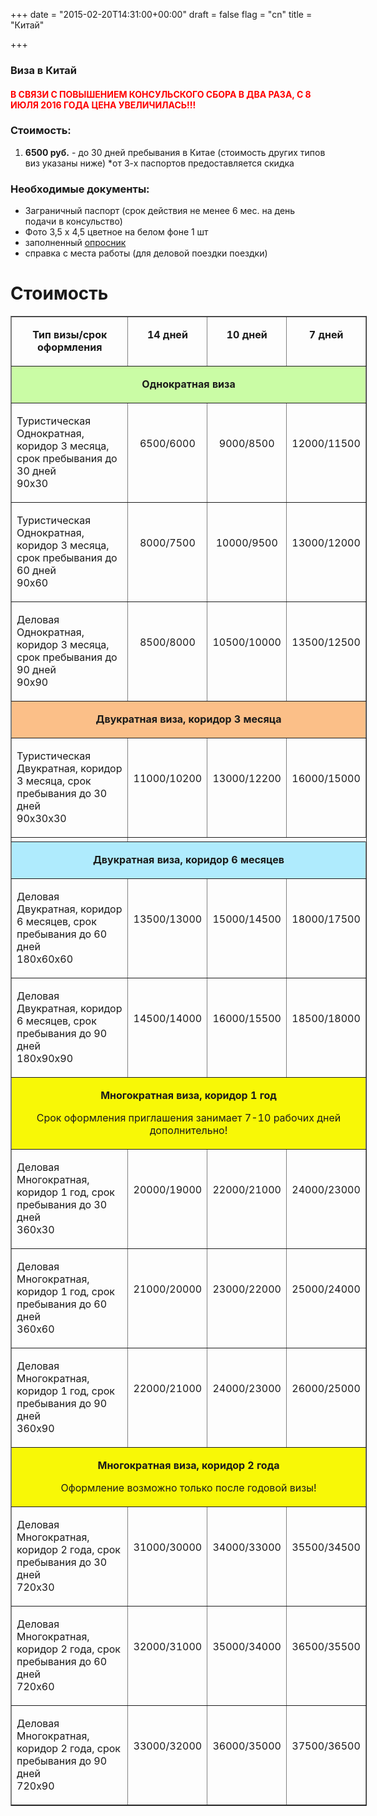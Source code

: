 +++
date = "2015-02-20T14:31:00+00:00"
draft = false
flag = "cn"
title = "Китай"

+++
### Виза в Китай

####  <font color= "red"> В СВЯЗИ С ПОВЫШЕНИЕМ КОНСУЛЬСКОГО СБОРА В ДВА РАЗА, С 8 ИЮЛЯ 2016 ГОДА ЦЕНА УВЕЛИЧИЛАСЬ!!! </font>

### Стоимость:

1) **6500 руб.** - до 30 дней пребывания в Китае (стоимость других типов виз указаны ниже)
*от 3-х паспортов предоставляется скидка

### Необходимые документы:

- Заграничный паспорт (срок действия не менее 6 мес. на день подачи в консульство)
- Фото 3,5 х 4,5 цветное на белом фоне 1 шт
- заполненный [опросник](/forms/cn.doc)
- справка с места работы (для деловой поездки поездки)

# Стоимость

<table style="width: 570px;" border="1" cellspacing="0" cellpadding="0">
    <tbody>
        <tr>
            <td width="320" valign="top">
                <p align="center"><strong>Тип визы/срок оформления</strong></p>
            </td>
            <td width="60" valign="top">
                <p align="center"><strong>14 дней</strong></p>
            </td>
            <td width="60" valign="top">
                <p align="center"><strong>10 дней</strong></p>
            </td>
            <td width="60" valign="top">
                <p align="center"><strong>7 дней</strong><strong> </strong></p>
            </td>
        </tr>
        <tr style="background-color: #cafca5;">
            <td colspan="4" width="707" valign="top">
                <p align="center"><strong>Однократная виза</strong></p>
            </td>
        </tr>
        <tr>
            <td width="320" valign="top">
                <p>Туристическая<br>Однократная, коридор 3 месяца, срок   пребывания до 30 дней<br>90х30</p>
            </td>
            <td width="60" valign="top">
                <p align="center">&nbsp;</p>
                <p align="center">6500/6000</p>
            </td>
            <td width="60" valign="top">
                <p align="center">&nbsp;</p>
                <p align="center">9000/8500</p>
            </td>
            <td width="60" valign="top">
                <p>&nbsp;</p>
                <p align="center">12000/11500</p>
            </td>
        </tr>
        <tr>
            <td width="320" valign="top">
                <p>Туристическая<br>Однократная, коридор 3 месяца, срок пребывания до 60 дней<br>90х60</p>
            </td>
            <td width="60" valign="top">
                <p align="center">&nbsp;</p>
                <p align="center">8000/7500</p>
            </td>
            <td width="60" valign="top">
                <p align="center">&nbsp;</p>
                <p align="center">10000/9500</p>
            </td>
            <td width="60" valign="top">
                <p align="center">&nbsp;</p>
                <p align="center">13000/12000</p>
            </td>
        </tr>
<tr>
<td width="320" valign="top">
<p>Деловая<br>Однократная, коридор 3 месяца, срок пребывания до 90 дней<br>90х90</p>
</td>
<td width="60" valign="top">
<p align="center">&nbsp;</p>
<p align="center">8500/8000</p>
</td>
<td width="60" valign="top">
<p align="center">&nbsp;</p>
<p align="center">10500/10000</p>
</td>
<td width="60" valign="top">
<p align="center">&nbsp;</p>
<p align="center">13500/12500</p>
</td>
</tr>
<tr style="background-color: #fbbf88;">
<td colspan="4" width="707" valign="top">
<p align="center"><strong>Двукратная виза, коридор 3 месяца</strong></p>
</td>
</tr>
<tr>
<td width="320" valign="top">
<p>Туристическая<br>Двукратная, коридор 3 месяца, срок пребывания до 30 дней<br>90х30х30</p>
</td>
<td width="60" valign="top">
<p align="center">&nbsp;</p>
<p align="center">11000/10200</p>
</td>
<td width="60" valign="top">
<p align="center">&nbsp;</p>
<p align="center">13000/12200</p>
</td>
<td width="60" valign="top">
<p align="center">&nbsp;</p>
<p align="center">16000/15000</p>
</td>
</tr>
<tr>
<td width="320" valign="top">
</tr>
<tr style="background-color: #afebfd;">
<td colspan="4" width="707" valign="top">
<p align="center"><strong>Двукратная виза, коридор 6 месяцев</strong></p>
</td>
</tr>
<tr>
<td width="320" valign="top">
<p>Деловая<br>Двукратная, коридор 6 месяцев, срок пребывания до 60 дней<br>180х60х60</p>
</td>
<td width="60" valign="top">
<p align="center">&nbsp;</p>
<p align="center">13500/13000</p>
</td>
<td width="60" valign="top">
<p align="center">&nbsp;</p>
<p align="center">15000/14500</p>
</td>
<td width="60" valign="top">
<p align="center">&nbsp;</p>
<p align="center">18000/17500</p>
</td>
</tr>
<tr>
<td width="320" valign="top">
<p>Деловая<br>Двукратная, коридор 6 месяцев, срок пребывания до 90 дней<br>180х90х90</p>
</td>
<td width="60" valign="top">
<p align="center">&nbsp;</p>
<p align="center">14500/14000</p>
</td>
<td width="60" valign="top">
<p align="center">&nbsp;</p>
<p align="center">16000/15500</p>
</td>
<td width="60" valign="top">
<p align="center">&nbsp;</p>
<p align="center">18500/18000</p>
</td>
</tr>
<tr style="background-color: #f8f806;">
<td colspan="4" width="707" valign="top">
<p align="center"><strong>Многократная виза, коридор 1 год</strong></p>
<p align="center">Срок оформления приглашения занимает 7-10 рабочих дней дополнительно!</p>
</td>
</tr>
<tr>
<td width="320" valign="top">
<p>Деловая<br>Многократная, коридор 1 год, срок пребывания до 30 дней<br>360х30</p>
</td>
<td width="60" valign="top">
<p align="center">&nbsp;</p>
<p align="center">20000/19000</p>
</td>
<td width="60" valign="top">
<p align="center">&nbsp;</p>
<p align="center">22000/21000</p>
</td>
<td width="60" valign="top">
<p align="center">&nbsp;</p>
<p align="center">24000/23000</p>
</td>
</tr>
<tr>
<td width="320" valign="top">
<p>Деловая<br>Многократная, коридор 1 год, срок пребывания до 60 дней<br>360х60</p>
</td>
<td width="60" valign="top">
<p align="center">&nbsp;</p>
<p align="center">21000/20000</p>
</td>
<td width="60" valign="top">
<p align="center">&nbsp;</p>
<p align="center">23000/22000</p>
</td>
<td width="60" valign="top">
<p align="center">&nbsp;</p>
<p align="center">25000/24000</p>
</td>
</tr>
<tr>
<td width="320" valign="top">
<p>Деловая<br>Многократная, коридор 1 год, срок пребывания до 90 дней<br>360х90</p>
</td>
<td width="60" valign="top">
<p align="center">&nbsp;</p>
<p align="center">22000/21000</p>
</td>
<td width="60" valign="top">
<p align="center">&nbsp;</p>
<p align="center">24000/23000</p>
</td>
<td width="60" valign="top">
<p align="center">&nbsp;</p>
<p align="center">26000/25000</p>
</td>
</tr>
<tr style="background-color: #f8f806;">
<td colspan="4" width="707" valign="top">
<p align="center"><strong>Многократная виза, коридор 2 года</strong></p>
<p align="center">Оформление возможно только после годовой визы!</p>
</td>
</tr>
<tr>
<td width="320" valign="top">
<p>Деловая<br>Многократная, коридор 2 года, срок пребывания до 30 дней<br>720х30</p>
</td>
<td width="60" valign="top">
<p align="center">&nbsp;</p>
<p align="center">31000/30000</p>
</td>
<td width="60" valign="top">
<p align="center">&nbsp;</p>
<p align="center">34000/33000</p>
</td>
<td width="60" valign="top">
<p align="center">&nbsp;</p>
<p align="center">35500/34500</p>
</td>
</tr>
<tr>
<td width="320" valign="top">
<p>Деловая<br>Многократная, коридор 2 года, срок пребывания до 60 дней<br>720х60</p>
</td>
<td width="60" valign="top">
<p align="center">&nbsp;</p>
<p align="center">32000/31000</p>
</td>
<td width="60" valign="top">
<p align="center">&nbsp;</p>
<p align="center">35000/34000</p>
</td>
<td width="60" valign="top">
<p align="center">&nbsp;</p>
<p align="center">36500/35500</p>
</td>
</tr>
<tr>
<td width="320" valign="top">
<p>Деловая<br>Многократная, коридор 2 года, срок пребывания до 90 дней<br>720х90</p>
</td>
<td width="60" valign="top">
<p align="center">&nbsp;</p>
<p align="center">33000/32000</p>
</td>
<td width="60" valign="top">
<p align="center">&nbsp;</p>
<p align="center">36000/35000</p>
</td>
<td width="60" valign="top">
<p align="center">&nbsp;</p>
<p align="center">37500/36500</p>
</td>
</tr>
</tbody>
</table>
